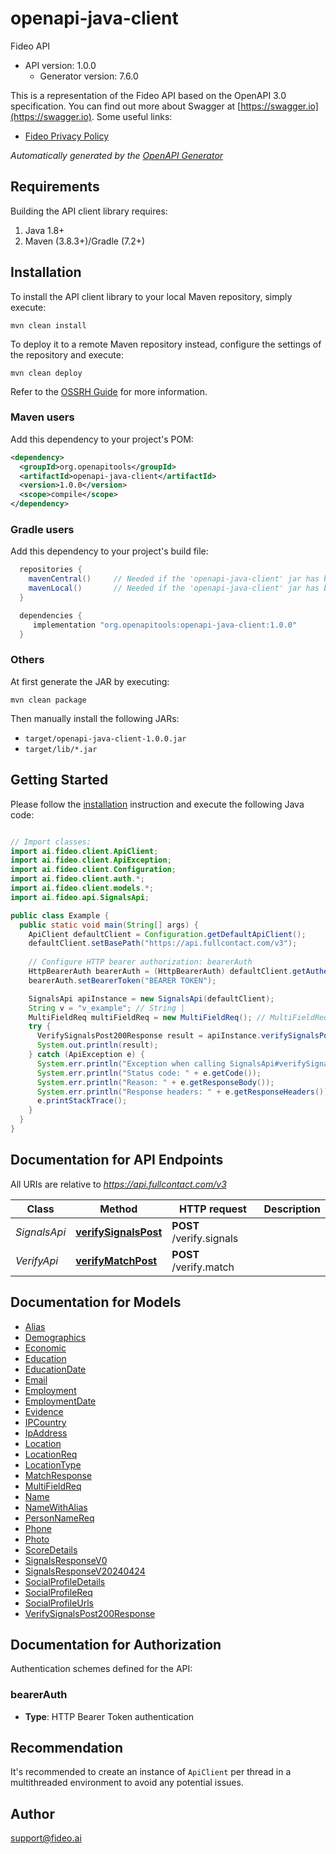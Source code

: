 # openapi-java-client

Fideo API
- API version: 1.0.0
  - Generator version: 7.6.0

This is a representation of the Fideo API based on the OpenAPI 3.0 specification.  You can find out more about
Swagger at [https://swagger.io](https://swagger.io).
Some useful links:
- [Fideo Privacy Policy](https://www.fideo.ai/privacy-policy/)


*Automatically generated by the [OpenAPI Generator](https://openapi-generator.tech)*


## Requirements

Building the API client library requires:
1. Java 1.8+
2. Maven (3.8.3+)/Gradle (7.2+)

## Installation

To install the API client library to your local Maven repository, simply execute:

```shell
mvn clean install
```

To deploy it to a remote Maven repository instead, configure the settings of the repository and execute:

```shell
mvn clean deploy
```

Refer to the [OSSRH Guide](http://central.sonatype.org/pages/ossrh-guide.html) for more information.

### Maven users

Add this dependency to your project's POM:

```xml
<dependency>
  <groupId>org.openapitools</groupId>
  <artifactId>openapi-java-client</artifactId>
  <version>1.0.0</version>
  <scope>compile</scope>
</dependency>
```

### Gradle users

Add this dependency to your project's build file:

```groovy
  repositories {
    mavenCentral()     // Needed if the 'openapi-java-client' jar has been published to maven central.
    mavenLocal()       // Needed if the 'openapi-java-client' jar has been published to the local maven repo.
  }

  dependencies {
     implementation "org.openapitools:openapi-java-client:1.0.0"
  }
```

### Others

At first generate the JAR by executing:

```shell
mvn clean package
```

Then manually install the following JARs:

* `target/openapi-java-client-1.0.0.jar`
* `target/lib/*.jar`

## Getting Started

Please follow the [installation](#installation) instruction and execute the following Java code:

```java

// Import classes:
import ai.fideo.client.ApiClient;
import ai.fideo.client.ApiException;
import ai.fideo.client.Configuration;
import ai.fideo.client.auth.*;
import ai.fideo.client.models.*;
import ai.fideo.api.SignalsApi;

public class Example {
  public static void main(String[] args) {
    ApiClient defaultClient = Configuration.getDefaultApiClient();
    defaultClient.setBasePath("https://api.fullcontact.com/v3");
    
    // Configure HTTP bearer authorization: bearerAuth
    HttpBearerAuth bearerAuth = (HttpBearerAuth) defaultClient.getAuthentication("bearerAuth");
    bearerAuth.setBearerToken("BEARER TOKEN");

    SignalsApi apiInstance = new SignalsApi(defaultClient);
    String v = "v_example"; // String | 
    MultiFieldReq multiFieldReq = new MultiFieldReq(); // MultiFieldReq | 
    try {
      VerifySignalsPost200Response result = apiInstance.verifySignalsPost(v, multiFieldReq);
      System.out.println(result);
    } catch (ApiException e) {
      System.err.println("Exception when calling SignalsApi#verifySignalsPost");
      System.err.println("Status code: " + e.getCode());
      System.err.println("Reason: " + e.getResponseBody());
      System.err.println("Response headers: " + e.getResponseHeaders());
      e.printStackTrace();
    }
  }
}

```

## Documentation for API Endpoints

All URIs are relative to *https://api.fullcontact.com/v3*

Class | Method | HTTP request | Description
------------ | ------------- | ------------- | -------------
*SignalsApi* | [**verifySignalsPost**](docs/SignalsApi.md#verifySignalsPost) | **POST** /verify.signals | 
*VerifyApi* | [**verifyMatchPost**](docs/VerifyApi.md#verifyMatchPost) | **POST** /verify.match | 


## Documentation for Models

 - [Alias](docs/Alias.md)
 - [Demographics](docs/Demographics.md)
 - [Economic](docs/Economic.md)
 - [Education](docs/Education.md)
 - [EducationDate](docs/EducationDate.md)
 - [Email](docs/Email.md)
 - [Employment](docs/Employment.md)
 - [EmploymentDate](docs/EmploymentDate.md)
 - [Evidence](docs/Evidence.md)
 - [IPCountry](docs/IPCountry.md)
 - [IpAddress](docs/IpAddress.md)
 - [Location](docs/Location.md)
 - [LocationReq](docs/LocationReq.md)
 - [LocationType](docs/LocationType.md)
 - [MatchResponse](docs/MatchResponse.md)
 - [MultiFieldReq](docs/MultiFieldReq.md)
 - [Name](docs/Name.md)
 - [NameWithAlias](docs/NameWithAlias.md)
 - [PersonNameReq](docs/PersonNameReq.md)
 - [Phone](docs/Phone.md)
 - [Photo](docs/Photo.md)
 - [ScoreDetails](docs/ScoreDetails.md)
 - [SignalsResponseV0](docs/SignalsResponseV0.md)
 - [SignalsResponseV20240424](docs/SignalsResponseV20240424.md)
 - [SocialProfileDetails](docs/SocialProfileDetails.md)
 - [SocialProfileReq](docs/SocialProfileReq.md)
 - [SocialProfileUrls](docs/SocialProfileUrls.md)
 - [VerifySignalsPost200Response](docs/VerifySignalsPost200Response.md)


<a id="documentation-for-authorization"></a>
## Documentation for Authorization


Authentication schemes defined for the API:
<a id="bearerAuth"></a>
### bearerAuth

- **Type**: HTTP Bearer Token authentication


## Recommendation

It's recommended to create an instance of `ApiClient` per thread in a multithreaded environment to avoid any potential issues.

## Author

support@fideo.ai

